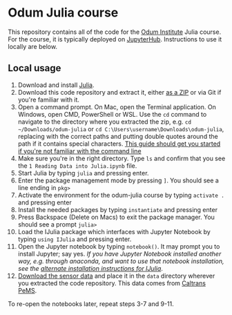 # Odum Julia course

This repository contains all of the code for the [Odum Institute](https://odum.unc.edu) Julia course. For the course, it is typically deployed on [JupyterHub](https://jupyter.org/hub). Instructions to use it locally are below.

## Local usage

1. Download and install [Julia](https://julialang.org).
2. Download this code repository and extract it, either [as a ZIP](https://github.com/mattwigway/odum-julia/archive/refs/heads/main.zip) or via Git if you're familiar with it.
3. Open a command prompt. On Mac, open the Terminal application. On Windows, open CMD, PowerShell or WSL. Use the `cd` command to navigate to the directory where you extracted the zip, e.g. `cd ~/Downloads/odum-julia` or `cd C:\Users\username\Downloads\odum-julia`, replacing with the correct paths and putting double quotes around the path if it contains special characters. [This guide should get you started if you're not familiar with the command line](https://developer.mozilla.org/en-US/docs/Learn/Tools_and_testing/Understanding_client-side_tools/Command_line)
4. Make sure you're in the right directory. Type `ls` and confirm that you see the `1 Reading Data into Julia.ipynb` file.
5. Start Julia by typing `julia` and pressing enter.
6. Enter the package management mode by pressing `]`. You should see a line ending in `pkg>`
7. Activate the environment for the odum-julia course by typing `activate .` and pressing enter
8. Install the needed packages by typing `instantiate` and pressing enter
9. Press Backspace (Delete on Macs) to exit the package manager. You should see a prompt `julia>`
10. Load the IJulia package which interfaces with Jupyter Notebook by typing `using IJulia` and pressing enter.
11. Open the Jupyter notebook by typing `notebook()`. It may prompt you to install Jupyter; say yes. _If you have Jupyter Notebook installed another way, e.g. through anaconda, and want to use that notebook installation, see the [alternate installation instructions for IJulia](https://julialang.github.io/IJulia.jl/stable/manual/installation/)_.
12. [Download the sensor data](https://files.indicatrix.org/bay_area_freeways.csv) and place it in the `data` directory wherever you extracted the code repository. This data comes from [Caltrans PeMS](https://pems.dot.ca.gov/).

To re-open the notebooks later, repeat steps 3-7 and 9-11.
